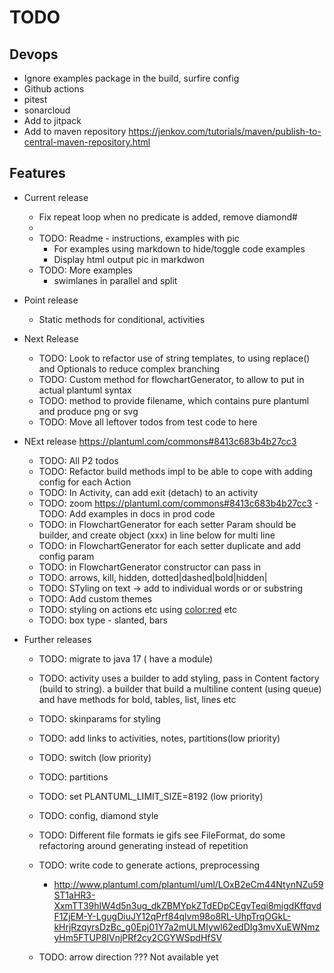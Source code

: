 # TODO

## Devops

- Ignore examples package in the build, surfire config
- Github actions 
- pitest
- sonarcloud
- Add to jitpack
- Add to maven repository https://jenkov.com/tutorials/maven/publish-to-central-maven-repository.html

## Features

- Current release
  - Fix repeat loop when no predicate is added, remove diamond#
  - 
  - TODO: Readme - instructions, examples with pic
    - For examples using markdown to hide/toggle code examples
    - Display html output pic in markdwon
  - TODO: More examples
    - swimlanes in parallel and split

- Point release 
  - Static methods for conditional, activities

- Next Release
  - TODO: Look to refactor use of string templates, to using replace() and Optionals to reduce complex branching
  - TODO: Custom method for flowchartGenerator, to allow to put in actual plantuml syntax
  - TODO: method to provide filename, which contains pure plantuml and produce png or svg
  - TODO: Move all leftover todos from test code to here

- NExt release https://plantuml.com/commons#8413c683b4b27cc3
  - TODO: All P2 todos
  - TODO: Refactor build methods impl to be able to cope with adding config for each Action
  - TODO: In Activity, can add exit (detach) to an activity
  - TODO: zoom https://plantuml.com/commons#8413c683b4b27cc3 - TODO: Add examples in docs in prod code
  - TODO: in FlowchartGenerator for each setter Param should be builder, and create object (xxx) in line below for multi line
  - TODO: in FlowchartGenerator for each setter duplicate and add config param
  - TODO: in FlowchartGenerator constructor can pass in <style> to allow user to pass in custom style for all elements
  - TODO: in FlowchartGenerator for setters and, then, last should pass in string param and create the activity in the method
  - TODO: In multiConditional, combine with conditional ??
  - TODO: In RepeatWhen param should be builder, and can remove isTrueFor()/exitOn()/
  - TODO: In Repeat & While use step builder, to force the backward label to always be the last step
  - TODO: in Activity Add a builder (Activities) implement Action ie Activities.activity("action2").thenDo("action2")
  - TODO: in Nodes, Might move enums to individual classes, to allow for styling
  - TODO: General styling use of <style>...</style>
  - TODO: arrows, kill, hidden, dotted|dashed|bold|hidden|
  - TODO: STyling on text -> add to individual words or or substring
  - TODO: Add custom themes
  - TODO: styling on actions etc using <color:red> etc
  - TODO: box type - slanted, bars


- Further releases
    - TODO: migrate to java 17 ( have a module) 
    - TODO: activity uses a builder to add styling, pass in Content factory (build to string). a builder that build a multiline content (using queue) and have methods for bold, tables, list, lines etc
    - TODO: skinparams for styling
    - TODO: add links to activities, notes, partitions(low priority)
    - TODO: switch (low priority)
    - TODO: partitions
    - TODO: set PLANTUML_LIMIT_SIZE=8192 (low priority)
    - TODO: config, diamond style
    - TODO: Different file formats ie gifs see FileFormat, do some refactoring around generating instead of repetition
    - TODO: write code to generate actions, preprocessing
        - http://www.plantuml.com/plantuml/uml/LOxB2eCm44NtynNZu59ST1aHR3-XxmTT39hIW4d5n3ug_dkZBMYpkZTdEDpCEgvTeqi8migdKffqvdF1ZjEM-Y-LgugDiuJY12qPrf84qlvm98o8RL-UhpTrqOGkL-kHrjRzqyrsDzBc_g0Epj01Y7a2mULMIywl62edDIg3mvXuEWNmzyHm5FTUP8lVnjPRf2cy2CGYWSpdHfSV
    
    - TODO: arrow direction ??? Not available yet
